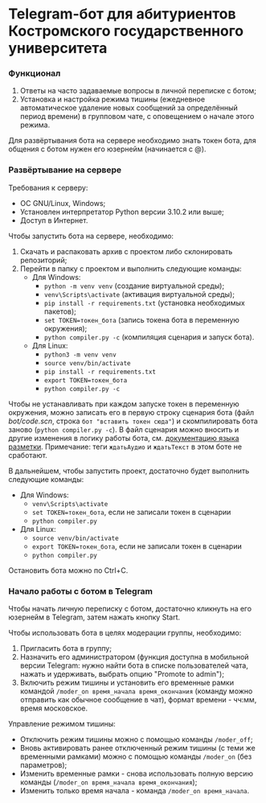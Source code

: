 # Telegram-бот для абитуриентов Костромского государственного университета

### Функционал
1. Ответы на часто задаваемые вопросы в личной переписке с ботом;
2. Установка и настройка режима тишины (ежедневное автоматическое удаление новых сообщений за определённый период времени) в групповом чате, с оповещением о начале этого режима.

Для развёртывания бота на сервере необходимо знать токен бота, для общения с ботом нужен его юзернейм (начинается с @).


### Развёртывание на сервере
Требования к серверу:
* ОС GNU/Linux, Windows;
* Установлен интерпретатор Python версии 3.10.2 или выше;
* Доступ в Интернет.


Чтобы запустить бота на сервере, необходимо:
1. Скачать и распаковать архив с проектом либо склонировать репозиторий;
2. Перейти в папку с проектом и выполнить следующие команды:
	* Для Windows:
		* `python -m venv venv` (создание виртуальной среды);
		* `venv\Scripts\activate` (активация виртуальной среды);
		* `pip install -r requirements.txt` (установка необходимых пакетов);
		* `set TOKEN=токен_бота` (запись токена бота в переменную окружения);
		* `python compiler.py -c` (компиляция сценария и запуск бота).
	* Для Linux:
		* `python3 -m venv venv`
		* `source venv/bin/activate`
		* `pip install -r requirements.txt`
		* `export TOKEN=токен_бота`
		* `python compiler.py -c`

Чтобы не устанавливать при каждом запуске токен в переменную окружения, можно записать его в первую строку сценария бота (файл *bot/code.scn*, строка `бот "вставить токен сюда"`) и скомпилировать бота заново (`python compiler.py -c`). В файл сценария можно вносить и другие изменения в логику работы бота, см. [документацию языка разметки](https://docs.google.com/document/d/1tC6PNfqTeHmitKyD8wpMS2CLd9wKezziw082H6WAEDk/edit#heading=h.cdluuaxl95ww). Примечание: теги `ждатьАудио` и `ждатьТекст` в этом боте не сработают.

В дальнейшем, чтобы запустить проект, достаточно будет выполнить следующие команды:
* Для Windows:
	* `venv\Scripts\activate`
	* `set TOKEN=токен_бота`, если не записали токен в сценарии
	* `python compiler.py`
* Для Linux:
	* `source venv/bin/activate`
	* `export TOKEN=токен_бота`, если не записали токен в сценарии
	* `python compiler.py`

Остановить бота можно по Ctrl+C.


### Начало работы с ботом в Telegram
Чтобы начать личную переписку с ботом, достаточно кликнуть на его юзернейм в Telegram, затем нажать кнопку Start.

Чтобы использовать бота в целях модерации группы, необходимо:
1. Пригласить бота в группу;
2. Назначить его администратором (функция доступна в мобильной версии Telegram: нужно найти бота в списке пользователей чата, нажать и удерживать, выбрать опцию "Promote to admin");
3. Включить режим тишины и установить его временные рамки командой `/moder_on время_начала время_окончания` (команду можно отправить как обычное сообщение в чат), формат времени - чч:мм, время московское.

Управление режимом тишины:
* Отключить режим тишины можно с помощью команды `/moder_off`;
* Вновь активировать ранее отключенный режим тишины (с теми же временными рамками) можно с помощью команды `/moder_on` (без параметров);
* Изменить временные рамки - снова использовать полную версию команды (`/moder_on время_начала время_окончания`);
* Изменить только время начала - команда `/moder_on время_начала`.
